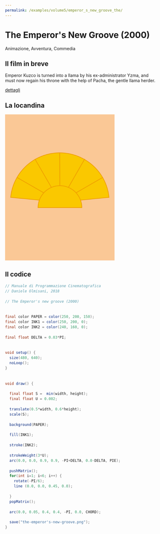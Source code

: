 ```yaml
---
permalink: /examples/volume5/emperor_s_new_groove_the/
---
```

# The Emperor's New Groove (2000)

Animazione, Avventura, Commedia

## Il film in breve
Emperor Kuzco is turned into a llama by his ex-administrator Yzma, and must now regain his throne with the help of Pacha, the gentle llama herder.

[dettagli](https://www.imdb.com/title/tt0120917/)

## La locandina
<img src="the-emperor's-new-groove.png"  width="360px" title="The Emperor's New Groove">


## Il codice
```java
// Manuale di Programmazione Cinematografica
// Daniele Olmisani, 2018

// The Emperor's new groove (2000)


final color PAPER = color(250, 200, 150);
final color INK1 = color(250, 200, 0);
final color INK2 = color(240, 160, 0);

final float DELTA = 0.03*PI;


void setup() {
  size(480, 640);
  noLoop();
}


void draw() {
  
  final float S =  min(width, height);
  final float U = 0.002;
  
  translate(0.5*width, 0.6*height);
  scale(S);
  
  background(PAPER);
  
  fill(INK1);
  
  stroke(INK2);
  
  strokeWeight(3*U);
  arc(0.0, 0.0, 0.9, 0.9, -PI+DELTA, 0.0-DELTA, PIE);
  
  pushMatrix();
  for(int i=1; i<6; i++) {
    rotate(-PI/6);
    line (0.0, 0.0, 0.45, 0.0);
    
  }
  popMatrix();
  
  arc(0.0, 0.05, 0.4, 0.4, -PI, 0.0, CHORD);
  
  save("the-emperor's-new-groove.png");
}
```
